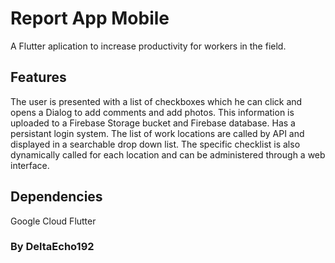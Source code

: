 # Report App Mobile

A Flutter aplication to increase productivity for workers in the field.

## Features

The user is presented with a list of checkboxes which he can click and opens a Dialog to add comments and add photos.
This information is uploaded to a Firebase Storage bucket and Firebase database. Has a persistant login system. The list of work locations are called by API and displayed in a searchable drop down list. The specific checklist is also dynamically called for each location and can be administered through a web interface.

## Dependencies
Google Cloud
Flutter

### By DeltaEcho192